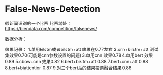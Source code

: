 # False-News-Detection
假新闻识别的一个比赛
比赛地址：
https://biendata.com/competition/falsenews/

数据分析：


效果记录：
1.单用bilstm或者bilstm+att 效果在0.77左右
2.cnn+bilstm+att 测试集效果0.70(可能是cnn参数设置的问题)
3.单用cnn 效果0.78
4.单用bert 效果0.89
5.cbow+cnn 效果0.82
6.bert+bisltm+att 0.88
7.bert+cnn+att 0.88
8.bert+biattention 0.87
9.对三个bert后的结果投票融合结果 0.88
